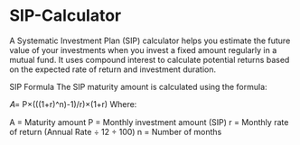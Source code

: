 # SIP-Calculator
A Systematic Investment Plan (SIP) calculator helps you estimate the future value of your investments when you invest a fixed amount regularly in a mutual fund. It uses compound interest to calculate potential returns based on the expected rate of return and investment duration.

SIP Formula
The SIP maturity amount is calculated using the formula:

𝐴= P×(((1+r)^n)-1)/r)×(1+r)
Where:

A = Maturity amount
P = Monthly investment amount (SIP)
r = Monthly rate of return (Annual Rate ÷ 12 ÷ 100)
n = Number of months
